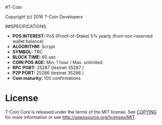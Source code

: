 #T-Coin

Copyright (c) 2016 T-Coin Developers


##SPECIFICATIONS

- **POS INTEREST:** PoS (Proof-of-Stake) 5% yearly (from non-reserved wallet balance)
- **ALGORITHM:** Scrypt
- **SYMBOL:** TRC
- **BLOCK TIME:** 60 sec
- **COIN POS AGE:** Min. 1 hour / Max. unlimited
- **RPC PORT:** 25287 (testnet 35287 )
- **P2P PORT:** 25286 (testnet 35286 )
- **Coin maturity:** 100 confirmations



License
=======

T-Coin Core is released under the terms of the MIT license. 
See [COPYING](COPYING) for more
information or see http://opensource.org/licenses/MIT.
